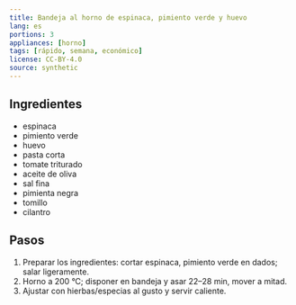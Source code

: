 ```yaml
---
title: Bandeja al horno de espinaca, pimiento verde y huevo
lang: es
portions: 3
appliances: [horno]
tags: [rápido, semana, económico]
license: CC-BY-4.0
source: synthetic
---
```

## Ingredientes
- espinaca
- pimiento verde
- huevo
- pasta corta
- tomate triturado
- aceite de oliva
- sal fina
- pimienta negra
- tomillo
- cilantro

## Pasos
1. Preparar los ingredientes: cortar espinaca, pimiento verde en dados; salar ligeramente.
2. Horno a 200 °C; disponer en bandeja y asar 22–28 min, mover a mitad.
3. Ajustar con hierbas/especias al gusto y servir caliente.
